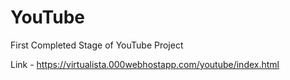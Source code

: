 # YouTube
First Completed Stage of YouTube Project

Link - https://virtualista.000webhostapp.com/youtube/index.html
